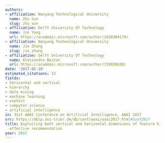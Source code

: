 ```yaml
---
authors:
- affiliation: Nanyang Technological University
  name: Zhu Sun
  slug: zhu_sun
- affiliation: Delft University Of Technology
  name: Jie Yang
  url: https://academic.microsoft.com/author/2620384179/
- affiliation: Nanyang Technological University
  name: Jie Zhang
  slug: jie_zhang
- affiliation: Delft University Of Technology
  name: Alessandro Bozzon
  url: https://academic.microsoft.com/author/729038630/
date: '2017-02-10'
estimated_citations: 13
fields:
- horizontal and vertical
- hierarchy
- data mining
- machine learning
- exploit
- computer science
- artificial intelligence
in: 31st AAAI Conference on Artificial Intelligence, AAAI 2017
src: https://dblp.uni-trier.de/db/conf/aaai/aaai2017.html#SunYZB17
title: Exploiting both vertical and horizontal dimensions of feature hierarchy for
  effective recommendation
year: 2017
---
```


